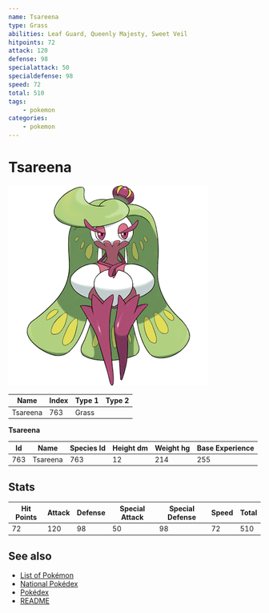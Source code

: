 ```yaml
---
name: Tsareena
type: Grass
abilities: Leaf Guard, Queenly Majesty, Sweet Veil
hitpoints: 72
attack: 120
defense: 98
specialattack: 50
specialdefense: 98
speed: 72
total: 510
tags:
    - pokemon
categories:
    - pokemon
---
```


# Tsareena


![Tsareena](images/763.png)

| **Name** | **Index** | **Type 1** | **Type 2** |
|----|----|----|----|
| Tsareena | 763 | Grass  |  |

**Tsareena** 




| **Id** | **Name** | **Species Id** | **Height dm** | **Weight hg** | **Base Experience** |
|--------|----------|----------------|------------|------------|---------------------|
| 763 | Tsareena | 763 | 12 | 214 | 255 |



## Stats

| **Hit Points** | **Attack** | **Defense** | **Special Attack** | **Special Defense** | **Speed** | **Total** |
|----------------|------------|-------------|--------------------|---------------------|-----------|-----------|
| 72 | 120 | 98 | 50 | 98 | 72 | 510 |

## See also

- [List of Pokémon](../pokemon.md)
- [National Pokédex](../national_pokedex.md)
- [Pokédex](../pokedex.md)
- [README](../README.md)
